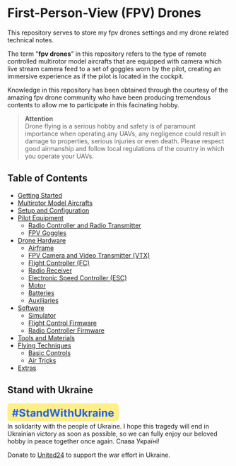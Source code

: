 First-Person-View (FPV) Drones
==============================

This repository serves to store my fpv drones settings and my drone related technical notes.

The term "**fpv drones**" in this repository refers to the type of remote controlled multirotor model aircrafts that are equipped with camera which live stream camera feed to a set of goggles worn by the pilot, creating an immersive experience as if the pilot is located in the cockpit.

Knowledge in this repository has been obtained through the courtesy of the amazing fpv drone community who have been producing tremendous contents to allow me to participate in this facinating hobby.

> **Attention**  
> Drone flying is a serious hobby and safety is of paramount importance when operating any UAVs, any negligence could result in damage to properties, serious injuries or even death. Please respect good airmanship and follow local regulations of the country in which you operate your UAVs.

## Table of Contents

- [Getting Started](./tech-notes/GETTING_STARTED.mdGETTING_STARTED.md)
- [Multirotor Model Aircrafts](./tech-notes/MULTIROTOR.md)
- [Setup and Configuration](./tech-notes/SETUP_CONF.md)
- [Pilot Equipment](./tech-notes/PILOT_EQPT.md)
  - [Radio Controller and Radio Transmitter]()
  - [FPV Goggles]()
- [Drone Hardware](./tech-notes/DRONE_HARDWARE.md)
  - [Airframe]()
  - [FPV Camera and Video Transmitter (VTX)]()
  - [Flight Controller (FC)]()
  - [Radio Receiver]()
  - [Electronic Speed Controller (ESC)]()
  - [Motor]()
  - [Batteries]()
  - [Auxiliaries]()
- [Software](./tech-notes/SOFTWARE.md)
  - [Simulator]()
  - [Flight Control Firmware]()
  - [Radio Controller Firmware]()
- [Tools and Materials](./tech-notes/TOOLS_MATL.md)
- [Flying Techniques](./tech-notes/TECHNIQUES.md)
  - [Basic Controls]()
  - [Air Tricks]()
- [Extras](./tech-notes/EXTRAS.md)

## Stand with Ukraine
[![StandWithUkraine](https://raw.githubusercontent.com/vshymanskyy/StandWithUkraine/main/badges/StandWithUkraine.svg)](https://github.com/vshymanskyy/StandWithUkraine/blob/main/docs/README.md)  
In solidarity with the people of Ukraine. I hope this tragedy will end in Ukrainian victory as soon as possible, so we can fully enjoy our beloved hobby in peace together once again. Слава Україні!
 
Donate to [United24](https://u24.gov.ua/) to support the war effort in Ukraine.